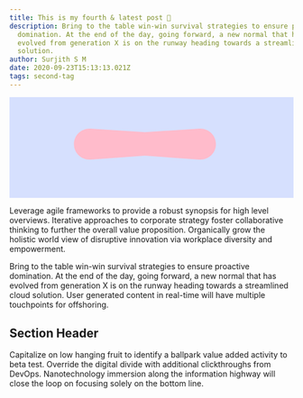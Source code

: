 ```yaml
---
title: This is my fourth & latest post 🤥
description: Bring to the table win-win survival strategies to ensure proactive
  domination. At the end of the day, going forward, a new normal that has
  evolved from generation X is on the runway heading towards a streamlined cloud
  solution.
author: Surjith S M
date: 2020-09-23T15:13:13.021Z
tags: second-tag
---
```


<svg-animate trigger="off">
  <svg viewBox="0 0 736 262" fill="none" xmlns="http://www.w3.org/2000/svg" xmlns:anim="http://www.w3.org/2000/anim" anim="" anim:transform-origin="50% 50%" anim:duration="0.5" anim:ease="power1.inOut">
    <g id="56b55cfb50f89eb1e3eafda6a4ce1624">
      <rect width="736" height="262" fill="#D6E0FE"></rect>
      <path id="0bb261e784f03e1e8c9fc26cb200964e" d="M209.824 112.878C209.824 113.683 209.884 114.434 210.004 115.132C210.136 115.829 210.353 116.442 210.653 116.97C210.966 117.487 211.374 117.896 211.879 118.196C212.396 118.497 213.033 118.647 213.79 118.647C214.487 118.647 215.07 118.503 215.539 118.214C216.019 117.914 216.404 117.505 216.692 116.988C216.981 116.46 217.185 115.841 217.305 115.132C217.437 114.422 217.504 113.653 217.504 112.824C217.504 112.163 217.456 111.49 217.359 110.805C217.263 110.108 217.083 109.477 216.819 108.912C216.554 108.347 216.188 107.885 215.719 107.524C215.25 107.163 214.637 106.983 213.88 106.983C213.123 106.983 212.48 107.103 211.951 107.344C211.434 107.584 211.014 107.951 210.689 108.443C210.377 108.936 210.154 109.555 210.022 110.3C209.89 111.033 209.824 111.893 209.824 112.878ZM209.806 107.416C210.106 106.779 210.491 106.22 210.96 105.739C211.428 105.259 211.945 104.856 212.51 104.531C213.075 104.207 213.664 103.967 214.277 103.81C214.902 103.642 215.521 103.558 216.133 103.558C217.239 103.558 218.237 103.804 219.126 104.297C220.015 104.79 220.773 105.463 221.398 106.316C222.034 107.157 222.521 108.155 222.858 109.309C223.194 110.45 223.362 111.676 223.362 112.986C223.362 114.344 223.182 115.588 222.822 116.718C222.473 117.848 221.974 118.821 221.325 119.638C220.688 120.444 219.919 121.075 219.018 121.531C218.129 121.988 217.137 122.216 216.043 122.216C214.697 122.216 213.495 121.904 212.438 121.279C211.38 120.654 210.503 119.777 209.806 118.647V125.137C209.806 126.279 209.572 127.156 209.103 127.769C208.646 128.382 207.883 128.688 206.813 128.688C205.804 128.688 205.089 128.382 204.668 127.769C204.259 127.156 204.055 126.279 204.055 125.137V107.416C204.055 106.274 204.259 105.397 204.668 104.784C205.089 104.171 205.804 103.864 206.813 103.864C207.883 103.864 208.646 104.171 209.103 104.784C209.572 105.397 209.806 106.274 209.806 107.416ZM232.809 97.4467C232.809 97.8433 232.719 98.1978 232.538 98.5103C232.358 98.8107 232.124 99.0631 231.835 99.2674C231.547 99.4717 231.21 99.628 230.826 99.7361C230.453 99.8323 230.069 99.8804 229.672 99.8804C229.251 99.8804 228.849 99.8263 228.464 99.7181C228.092 99.6099 227.761 99.4537 227.473 99.2494C227.184 99.0331 226.956 98.7747 226.788 98.4742C226.619 98.1738 226.535 97.8312 226.535 97.4467C226.535 97.0981 226.613 96.7796 226.77 96.4912C226.938 96.1907 227.16 95.9323 227.437 95.716C227.713 95.4997 228.044 95.3314 228.428 95.2113C228.813 95.0911 229.233 95.031 229.69 95.031C230.087 95.031 230.471 95.0851 230.844 95.1932C231.228 95.3014 231.565 95.4576 231.853 95.6619C232.142 95.8662 232.37 96.1186 232.538 96.4191C232.719 96.7195 232.809 97.0621 232.809 97.4467ZM232.538 118.449C232.538 119.59 232.304 120.468 231.835 121.081C231.379 121.694 230.616 122 229.546 122C228.536 122 227.821 121.694 227.401 121.081C226.992 120.468 226.788 119.59 226.788 118.449V107.416C226.788 106.274 226.992 105.397 227.401 104.784C227.821 104.171 228.536 103.864 229.546 103.864C230.616 103.864 231.379 104.171 231.835 104.784C232.304 105.397 232.538 106.274 232.538 107.416V118.449ZM236.757 107.416C236.757 106.274 236.961 105.397 237.37 104.784C237.79 104.171 238.506 103.864 239.515 103.864C240.585 103.864 241.348 104.171 241.805 104.784C242.273 105.397 242.508 106.274 242.508 107.416C242.724 106.839 243.036 106.316 243.445 105.847C243.854 105.367 244.334 104.958 244.887 104.622C245.452 104.285 246.071 104.027 246.744 103.846C247.417 103.654 248.126 103.558 248.871 103.558C249.64 103.558 250.386 103.696 251.107 103.973C251.84 104.249 252.483 104.67 253.036 105.234C253.588 105.787 254.033 106.49 254.37 107.344C254.706 108.185 254.874 109.17 254.874 110.3V118.449C254.874 119.59 254.64 120.468 254.171 121.081C253.715 121.694 252.952 122 251.882 122C250.872 122 250.157 121.694 249.737 121.081C249.328 120.468 249.124 119.59 249.124 118.449V110.553C249.124 109.976 249.046 109.477 248.889 109.056C248.745 108.624 248.541 108.269 248.276 107.993C248.012 107.704 247.7 107.488 247.339 107.344C246.99 107.199 246.612 107.127 246.203 107.127C245.698 107.127 245.218 107.212 244.761 107.38C244.316 107.536 243.926 107.776 243.589 108.101C243.265 108.425 243.006 108.828 242.814 109.309C242.622 109.789 242.526 110.348 242.526 110.985V118.449C242.526 119.59 242.291 120.468 241.823 121.081C241.366 121.694 240.603 122 239.533 122C238.524 122 237.808 121.694 237.388 121.081C236.979 120.468 236.775 119.59 236.775 118.449L236.757 107.416ZM276.994 112.337C276.994 112.83 276.832 113.197 276.507 113.437C276.183 113.677 275.732 113.798 275.155 113.798H263.996C264.056 115.252 264.471 116.381 265.24 117.187C266.021 117.98 267.205 118.376 268.792 118.376C269.308 118.376 269.789 118.346 270.234 118.286C270.69 118.214 271.135 118.124 271.568 118.016C272 117.896 272.433 117.764 272.866 117.619C273.298 117.475 273.749 117.325 274.218 117.169C274.374 117.109 274.512 117.079 274.632 117.079C275.029 117.079 275.348 117.235 275.588 117.547C275.828 117.848 275.948 118.202 275.948 118.611C275.948 118.851 275.906 119.08 275.822 119.296C275.582 119.873 275.185 120.353 274.632 120.738C274.08 121.111 273.443 121.411 272.722 121.639C272 121.856 271.237 122.006 270.432 122.09C269.627 122.174 268.858 122.216 268.125 122.216C266.742 122.216 265.451 122.018 264.249 121.621C263.059 121.225 262.025 120.636 261.148 119.855C260.271 119.074 259.58 118.094 259.075 116.916C258.582 115.738 258.336 114.374 258.336 112.824C258.336 111.526 258.576 110.312 259.057 109.183C259.538 108.053 260.205 107.073 261.058 106.244C261.923 105.415 262.945 104.76 264.122 104.279C265.312 103.798 266.616 103.558 268.034 103.558C269.573 103.558 270.901 103.798 272.019 104.279C273.136 104.748 274.062 105.385 274.795 106.19C275.528 106.983 276.075 107.915 276.435 108.984C276.796 110.042 276.982 111.16 276.994 112.337ZM272.181 111.238C272.145 110.601 272.031 110.012 271.838 109.471C271.658 108.93 271.394 108.461 271.045 108.065C270.709 107.668 270.288 107.362 269.783 107.145C269.29 106.917 268.713 106.803 268.052 106.803C267.452 106.803 266.905 106.923 266.412 107.163C265.931 107.392 265.511 107.71 265.15 108.119C264.802 108.515 264.525 108.984 264.321 109.525C264.129 110.054 264.014 110.625 263.978 111.238H272.181ZM292.209 107.416C292.209 106.274 292.414 105.397 292.822 104.784C293.243 104.171 293.958 103.864 294.967 103.864C296.037 103.864 296.8 104.171 297.257 104.784C297.726 105.397 297.96 106.274 297.96 107.416C298.176 106.839 298.489 106.316 298.897 105.847C299.306 105.367 299.787 104.958 300.34 104.622C300.904 104.285 301.523 104.027 302.196 103.846C302.869 103.654 303.579 103.558 304.324 103.558C305.093 103.558 305.838 103.696 306.559 103.973C307.292 104.249 307.935 104.67 308.488 105.234C309.041 105.787 309.485 106.49 309.822 107.344C310.159 108.185 310.327 109.17 310.327 110.3V118.449C310.327 119.59 310.092 120.468 309.624 121.081C309.167 121.694 308.404 122 307.334 122C306.325 122 305.61 121.694 305.189 121.081C304.78 120.468 304.576 119.59 304.576 118.449V110.553C304.576 109.976 304.498 109.477 304.342 109.056C304.197 108.624 303.993 108.269 303.729 107.993C303.464 107.704 303.152 107.488 302.791 107.344C302.443 107.199 302.064 107.127 301.656 107.127C301.151 107.127 300.67 107.212 300.213 107.38C299.769 107.536 299.378 107.776 299.042 108.101C298.717 108.425 298.459 108.828 298.266 109.309C298.074 109.789 297.978 110.348 297.978 110.985V118.449C297.978 119.59 297.744 120.468 297.275 121.081C296.818 121.694 296.055 122 294.985 122C293.976 122 293.261 121.694 292.84 121.081C292.432 120.468 292.227 119.59 292.227 118.449L292.209 107.416ZM320.296 115.312C320.296 115.877 320.368 116.369 320.512 116.79C320.669 117.211 320.879 117.565 321.143 117.854C321.408 118.13 321.714 118.34 322.063 118.485C322.423 118.617 322.808 118.683 323.216 118.683C323.697 118.683 324.16 118.611 324.604 118.467C325.049 118.322 325.44 118.1 325.776 117.8C326.125 117.499 326.401 117.121 326.606 116.664C326.81 116.207 326.912 115.672 326.912 115.059V107.416C326.912 106.274 327.116 105.397 327.525 104.784C327.946 104.171 328.661 103.864 329.67 103.864C330.74 103.864 331.503 104.171 331.96 104.784C332.428 105.397 332.663 106.274 332.663 107.416V118.449C332.663 119.59 332.428 120.468 331.96 121.081C331.503 121.694 330.74 122 329.67 122C328.661 122 327.946 121.694 327.525 121.081C327.116 120.468 326.912 119.59 326.912 118.449C326.66 119.001 326.329 119.506 325.92 119.963C325.524 120.42 325.055 120.816 324.514 121.153C323.986 121.477 323.397 121.73 322.748 121.91C322.111 122.09 321.42 122.18 320.675 122.18C319.869 122.18 319.094 122.042 318.349 121.766C317.616 121.477 316.967 121.057 316.402 120.504C315.837 119.939 315.386 119.242 315.05 118.413C314.713 117.583 314.545 116.616 314.545 115.51V107.416C314.545 106.274 314.75 105.397 315.158 104.784C315.579 104.171 316.294 103.864 317.303 103.864C318.373 103.864 319.136 104.171 319.593 104.784C320.062 105.397 320.296 106.274 320.296 107.416V115.312ZM338.576 103.792L338.972 100.061C339.008 99.7001 339.068 99.3395 339.153 98.979C339.249 98.6184 339.393 98.2879 339.585 97.9875C339.79 97.687 340.06 97.4467 340.397 97.2664C340.733 97.0741 341.172 96.9779 341.713 96.9779C342.506 96.9779 343.077 97.2544 343.425 97.8072C343.786 98.36 343.966 99.1833 343.966 100.277V103.792H345.985C346.598 103.792 347.097 103.949 347.481 104.261C347.866 104.561 348.058 105.042 348.058 105.703C348.058 106.316 347.854 106.779 347.445 107.091C347.037 107.392 346.484 107.542 345.787 107.542H343.966V114.356C343.966 115.077 343.978 115.69 344.002 116.195C344.026 116.7 344.104 117.115 344.236 117.439C344.369 117.752 344.567 117.98 344.831 118.124C345.096 118.256 345.474 118.322 345.967 118.322C346.316 118.322 346.652 118.34 346.977 118.376C347.313 118.401 347.607 118.473 347.86 118.593C348.112 118.713 348.311 118.893 348.455 119.134C348.611 119.362 348.689 119.68 348.689 120.089C348.689 120.546 348.575 120.912 348.347 121.189C348.118 121.465 347.788 121.682 347.355 121.838C346.934 121.982 346.424 122.078 345.823 122.126C345.234 122.186 344.573 122.216 343.84 122.216C342.998 122.204 342.229 122.078 341.532 121.838C340.847 121.597 340.252 121.219 339.748 120.702C339.255 120.173 338.87 119.494 338.594 118.665C338.329 117.824 338.197 116.796 338.197 115.582V107.542H337.368C336.719 107.542 336.178 107.392 335.745 107.091C335.313 106.779 335.096 106.28 335.096 105.595C335.096 105.054 335.265 104.622 335.601 104.297C335.95 103.961 336.473 103.792 337.17 103.792H338.576ZM355.612 108.696C355.612 109.164 355.816 109.531 356.225 109.795C356.633 110.048 357.198 110.258 357.919 110.426C358.604 110.583 359.307 110.733 360.028 110.877C360.749 111.021 361.453 111.19 362.138 111.382C362.823 111.562 363.466 111.778 364.067 112.031C364.667 112.283 365.196 112.602 365.653 112.986C366.11 113.359 366.47 113.816 366.735 114.356C366.999 114.885 367.131 115.522 367.131 116.267C367.131 117.205 366.939 118.04 366.554 118.773C366.17 119.494 365.623 120.107 364.914 120.612C364.217 121.117 363.381 121.507 362.408 121.784C361.435 122.06 360.359 122.204 359.181 122.216C358.063 122.216 356.988 122.144 355.954 122C354.921 121.868 354.001 121.657 353.196 121.369C352.403 121.081 351.766 120.726 351.285 120.305C350.804 119.873 350.564 119.368 350.564 118.791C350.564 118.286 350.726 117.896 351.051 117.619C351.375 117.343 351.79 117.205 352.295 117.205C352.487 117.205 352.715 117.241 352.98 117.313C353.244 117.385 353.532 117.475 353.845 117.583C354.157 117.691 354.488 117.812 354.836 117.944C355.197 118.064 355.57 118.172 355.954 118.268C356.435 118.401 356.928 118.509 357.432 118.593C357.949 118.665 358.478 118.701 359.019 118.701C359.355 118.701 359.686 118.671 360.01 118.611C360.335 118.539 360.623 118.437 360.876 118.304C361.14 118.16 361.356 117.98 361.525 117.764C361.693 117.547 361.795 117.283 361.831 116.97C361.867 116.898 361.897 116.826 361.921 116.754C361.945 116.682 361.957 116.598 361.957 116.502C361.957 116.165 361.801 115.865 361.489 115.6C361.188 115.336 360.761 115.126 360.209 114.969C359.283 114.753 358.4 114.555 357.559 114.374C356.717 114.194 355.936 114.002 355.215 113.798C354.506 113.593 353.857 113.359 353.268 113.094C352.691 112.83 352.198 112.506 351.79 112.121C351.393 111.736 351.081 111.274 350.852 110.733C350.636 110.192 350.528 109.537 350.528 108.768C350.528 107.939 350.714 107.199 351.087 106.551C351.471 105.889 352.018 105.337 352.727 104.892C353.436 104.447 354.296 104.111 355.305 103.882C356.315 103.642 357.456 103.522 358.73 103.522C361.014 103.522 362.751 103.798 363.94 104.351C365.142 104.892 365.743 105.601 365.743 106.478C365.743 106.971 365.581 107.35 365.256 107.614C364.932 107.867 364.541 107.993 364.085 107.993C363.844 107.993 363.592 107.951 363.327 107.867C363.075 107.77 362.769 107.668 362.408 107.56C362.047 107.44 361.615 107.338 361.11 107.254C360.617 107.157 360.004 107.109 359.271 107.109C358.718 107.109 358.214 107.133 357.757 107.181C357.312 107.23 356.928 107.314 356.603 107.434C356.291 107.554 356.044 107.716 355.864 107.921C355.696 108.125 355.612 108.383 355.612 108.696Z" fill="black"></path>
      <g id="968a5dff399173763167c391bdaf8fbe">
        <path id="6360f21b55d2516bc1d4b46d955a80ac" d="M167 121.883C167 98.665 186.623 80.2798 209.793 81.7908L351 91L492.208 81.7908C515.377 80.2798 535 98.665 535 121.883V121.883C535 145.188 515.237 163.604 491.991 161.961L351 152L210.009 161.961C186.763 163.604 167 145.188 167 121.883V121.883Z" fill="#FFBBCB" anim="" anim:x="0|100" anim:delay="0" anim:duration="0.5"></path>
      </g>
    </g>
  </svg>
</svg-animate>

Leverage agile frameworks to provide a robust synopsis for high level overviews. Iterative approaches to corporate strategy foster collaborative thinking to further the overall value proposition. Organically grow the holistic world view of disruptive innovation via workplace diversity and empowerment.

Bring to the table win-win survival strategies to ensure proactive domination. At the end of the day, going forward, a new normal that has evolved from generation X is on the runway heading towards a streamlined cloud solution. User generated content in real-time will have multiple touchpoints for offshoring.

## Section Header

Capitalize on low hanging fruit to identify a ballpark value added activity to beta test. Override the digital divide with additional clickthroughs from DevOps. Nanotechnology immersion along the information highway will close the loop on focusing solely on the bottom line.
